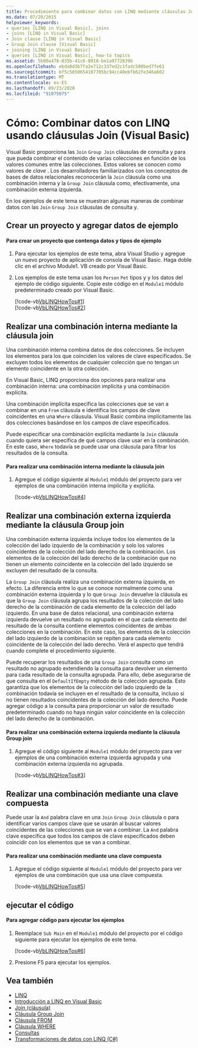 ```yaml
---
title: Procedimiento para combinar datos con LINQ mediante cláusulas Join
ms.date: 07/20/2015
helpviewer_keywords:
- queries [LINQ in Visual Basic], joins
- joins [LINQ in Visual Basic]
- Join clause [LINQ in Visual Basic]
- Group Join clause [Visual Basic]
- joining [LINQ in Visual Basic]
- queries [LINQ in Visual Basic], how-to topics
ms.assetid: 5b00a478-035b-41c6-8918-be1a97728396
ms.openlocfilehash: ebda8d3b7fa2e712c337ed2c1fadc580bed7fe61
ms.sourcegitcommit: bf5c5850654187705bc94cc40ebfb62fe346ab02
ms.translationtype: MT
ms.contentlocale: es-ES
ms.lasthandoff: 09/23/2020
ms.locfileid: "91075075"
---
```

# <a name="how-to-combine-data-with-linq-by-using-joins-visual-basic"></a>Cómo: Combinar datos con LINQ usando cláusulas Join (Visual Basic)

Visual Basic proporciona las `Join` `Group Join` cláusulas de consulta y para que pueda combinar el contenido de varias colecciones en función de los valores comunes entre las colecciones. Estos valores se conocen como valores de *clave* . Los desarrolladores familiarizados con los conceptos de bases de datos relacionales reconocerán la `Join` cláusula como una combinación interna y la `Group Join` cláusula como, efectivamente, una combinación externa izquierda.  
  
 En los ejemplos de este tema se muestran algunas maneras de combinar datos con las `Join` `Group Join` cláusulas de consulta y.  
  
## <a name="create-a-project-and-add-sample-data"></a>Crear un proyecto y agregar datos de ejemplo  
  
#### <a name="to-create-a-project-that-contains-sample-data-and-types"></a>Para crear un proyecto que contenga datos y tipos de ejemplo  
  
1. Para ejecutar los ejemplos de este tema, abra Visual Studio y agregue un nuevo proyecto de aplicación de consola de Visual Basic. Haga doble clic en el archivo Module1. VB creado por Visual Basic.  
  
2. Los ejemplos de este tema usan los `Person` `Pet` tipos y y los datos del ejemplo de código siguiente. Copie este código en el `Module1` módulo predeterminado creado por Visual Basic.  
  
     [!code-vb[VbLINQHowTos#1](~/samples/snippets/visualbasic/VS_Snippets_VBCSharp/VbLINQHowTos/VB/Module1.vb#1)]  
    [!code-vb[VbLINQHowTos#2](~/samples/snippets/visualbasic/VS_Snippets_VBCSharp/VbLINQHowTos/VB/Module1.vb#2)]  
  
## <a name="perform-an-inner-join-by-using-the-join-clause"></a>Realizar una combinación interna mediante la cláusula join  

 Una combinación interna combina datos de dos colecciones. Se incluyen los elementos para los que coinciden los valores de clave especificados. Se excluyen todos los elementos de cualquier colección que no tengan un elemento coincidente en la otra colección.  
  
 En Visual Basic, LINQ proporciona dos opciones para realizar una combinación interna: una combinación implícita y una combinación explícita.  
  
 Una combinación implícita especifica las colecciones que se van a combinar en una `From` cláusula e identifica los campos de clave coincidentes en una `Where` cláusula. Visual Basic combina implícitamente las dos colecciones basándose en los campos de clave especificados.  
  
 Puede especificar una combinación explícita mediante la `Join` cláusula cuando quiera ser específica de qué campos clave usar en la combinación. En este caso, `Where` todavía se puede usar una cláusula para filtrar los resultados de la consulta.  
  
#### <a name="to-perform-an-inner-join-by-using-the-join-clause"></a>Para realizar una combinación interna mediante la cláusula join  
  
1. Agregue el código siguiente al `Module1` módulo del proyecto para ver ejemplos de una combinación interna implícita y explícita.  
  
     [!code-vb[VbLINQHowTos#4](~/samples/snippets/visualbasic/VS_Snippets_VBCSharp/VbLINQHowTos/VB/Module1.vb#4)]  
  
## <a name="perform-a-left-outer-join-by-using-the-group-join-clause"></a>Realizar una combinación externa izquierda mediante la cláusula Group join  

 Una combinación externa izquierda incluye todos los elementos de la colección del lado izquierdo de la combinación y solo los valores coincidentes de la colección del lado derecho de la combinación. Los elementos de la colección del lado derecho de la combinación que no tienen un elemento coincidente en la colección del lado izquierdo se excluyen del resultado de la consulta.  
  
 La `Group Join` cláusula realiza una combinación externa izquierda, en efecto. La diferencia entre lo que se conoce normalmente como una combinación externa izquierda y lo que `Group Join` devuelve la cláusula es que la `Group Join` cláusula agrupa los resultados de la colección del lado derecho de la combinación de cada elemento de la colección del lado izquierdo. En una base de datos relacional, una combinación externa izquierda devuelve un resultado no agrupado en el que cada elemento del resultado de la consulta contiene elementos coincidentes de ambas colecciones en la combinación. En este caso, los elementos de la colección del lado izquierdo de la combinación se repiten para cada elemento coincidente de la colección del lado derecho. Verá el aspecto que tendrá cuando complete el procedimiento siguiente.  
  
 Puede recuperar los resultados de una `Group Join` consulta como un resultado no agrupado extendiendo la consulta para devolver un elemento para cada resultado de la consulta agrupada. Para ello, debe asegurarse de que consulta en el `DefaultIfEmpty` método de la colección agrupada. Esto garantiza que los elementos de la colección del lado izquierdo de la combinación todavía se incluyen en el resultado de la consulta, incluso si no tienen resultados coincidentes de la colección del lado derecho. Puede agregar código a la consulta para proporcionar un valor de resultado predeterminado cuando no haya ningún valor coincidente en la colección del lado derecho de la combinación.  
  
#### <a name="to-perform-a-left-outer-join-by-using-the-group-join-clause"></a>Para realizar una combinación externa izquierda mediante la cláusula Group join  
  
1. Agregue el código siguiente al `Module1` módulo del proyecto para ver ejemplos de una combinación externa izquierda agrupada y una combinación externa izquierda no agrupada.  
  
     [!code-vb[VbLINQHowTos#3](~/samples/snippets/visualbasic/VS_Snippets_VBCSharp/VbLINQHowTos/VB/Module1.vb#3)]  
  
## <a name="perform-a-join-by-using-a-composite-key"></a>Realizar una combinación mediante una clave compuesta  

 Puede usar la `And` palabra clave en una `Join` `Group Join` cláusula o para identificar varios campos clave que se usarán al buscar valores coincidentes de las colecciones que se van a combinar. La `And` palabra clave especifica que todos los campos de clave especificados deben coincidir con los elementos que se van a combinar.  
  
#### <a name="to-perform-a-join-by-using-a-composite-key"></a>Para realizar una combinación mediante una clave compuesta  
  
1. Agregue el código siguiente al `Module1` módulo del proyecto para ver ejemplos de una combinación que usa una clave compuesta.  
  
     [!code-vb[VbLINQHowTos#5](~/samples/snippets/visualbasic/VS_Snippets_VBCSharp/VbLINQHowTos/VB/Module1.vb#5)]  
  
## <a name="run-the-code"></a>ejecutar el código  
  
#### <a name="to-add-code-to-run-the-examples"></a>Para agregar código para ejecutar los ejemplos  
  
1. Reemplace `Sub Main` en el `Module1` módulo del proyecto por el código siguiente para ejecutar los ejemplos de este tema.  
  
     [!code-vb[VbLINQHowTos#6](~/samples/snippets/visualbasic/VS_Snippets_VBCSharp/VbLINQHowTos/VB/Module1.vb#6)]  
  
2. Presione F5 para ejecutar los ejemplos.  
  
## <a name="see-also"></a>Vea también

- [LINQ](index.md)
- [Introducción a LINQ en Visual Basic](introduction-to-linq.md)
- [Join (cláusula)](../../../language-reference/queries/join-clause.md)
- [Cláusula Group Join](../../../language-reference/queries/group-join-clause.md)
- [Cláusula FROM](../../../language-reference/queries/from-clause.md)
- [Cláusula WHERE](../../../language-reference/queries/where-clause.md)
- [Consultas](../../../language-reference/queries/index.md)
- [Transformaciones de datos con LINQ (C#)](../../../../csharp/programming-guide/concepts/linq/data-transformations-with-linq.md)

